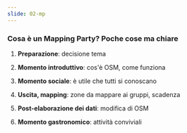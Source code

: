 ```yaml
---
slide: 02-mp
---
```

### Cosa è un Mapping Party? Poche cose ma chiare

1. **Preparazione**: decisione tema

2. **Momento introduttivo**: cos'è OSM, come funziona

3. **Momento sociale**: è utile che tutti si conoscano

4. **Uscita, mapping**: zone da mappare ai gruppi, scadenza

5. **Post-elaborazione dei dati**: modifica di OSM

6. **Momento gastronomico**: attività conviviali
